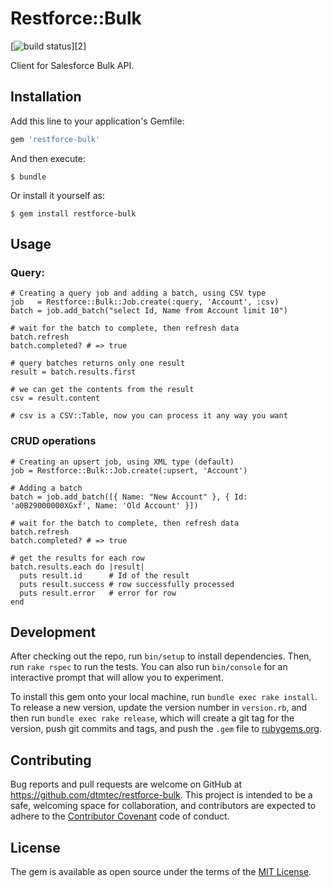 # Restforce::Bulk

[![build status][1]][2]

[1]: https://travis-ci.org/dtmtec/restforce-bulk.svg


Client for Salesforce Bulk API.

## Installation

Add this line to your application's Gemfile:

```ruby
gem 'restforce-bulk'
```

And then execute:

    $ bundle

Or install it yourself as:

    $ gem install restforce-bulk

## Usage

### Query:

    # Creating a query job and adding a batch, using CSV type
    job   = Restforce::Bulk::Job.create(:query, 'Account', :csv)
    batch = job.add_batch("select Id, Name from Account limit 10")

    # wait for the batch to complete, then refresh data
    batch.refresh
    batch.completed? # => true

    # query batches returns only one result
    result = batch.results.first

    # we can get the contents from the result
    csv = result.content

    # csv is a CSV::Table, now you can process it any way you want

### CRUD operations

    # Creating an upsert job, using XML type (default)
    job = Restforce::Bulk::Job.create(:upsert, 'Account')

    # Adding a batch
    batch = job.add_batch([{ Name: "New Account" }, { Id: 'a0B29000000XGxf', Name: 'Old Account' }])

    # wait for the batch to complete, then refresh data
    batch.refresh
    batch.completed? # => true

    # get the results for each row
    batch.results.each do |result|
      puts result.id      # Id of the result
      puts result.success # row successfully processed
      puts result.error   # error for row
    end

## Development

After checking out the repo, run `bin/setup` to install dependencies. Then, run `rake rspec` to run the tests. You can also run `bin/console` for an interactive prompt that will allow you to experiment.

To install this gem onto your local machine, run `bundle exec rake install`. To release a new version, update the version number in `version.rb`, and then run `bundle exec rake release`, which will create a git tag for the version, push git commits and tags, and push the `.gem` file to [rubygems.org](https://rubygems.org).

## Contributing

Bug reports and pull requests are welcome on GitHub at https://github.com/dtmtec/restforce-bulk. This project is intended to be a safe, welcoming space for collaboration, and contributors are expected to adhere to the [Contributor Covenant](contributor-covenant.org) code of conduct.


## License

The gem is available as open source under the terms of the [MIT License](http://opensource.org/licenses/MIT).

